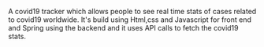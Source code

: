 A covid19 tracker which allows people to see real time stats of cases related to covid19 worldwide. It's build using Html,css and Javascript for front end and Spring using the backend and it uses API calls to fetch the covid19 stats. 
